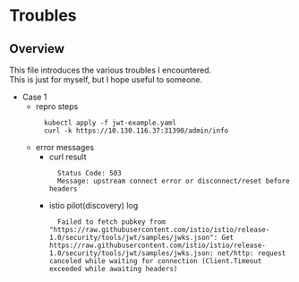 # Troubles

## Overview

This file introduces the various troubles I encountered.  
This is just for myself, but I hope useful to someone.

- Case 1
  - repro steps
    ```
      kubectl apply -f jwt-example.yaml
      curl -k https://10.130.116.37:31390/admin/info
    ```
  - error messages
    - curl result
      ```
        Status Code: 503
        Message: upstream connect error or disconnect/reset before headers
      ```
    - istio pilot(discovery) log
      ```
        Failed to fetch pubkey from "https://raw.githubusercontent.com/istio/istio/release-1.0/security/tools/jwt/samples/jwks.json": Get https://raw.githubusercontent.com/istio/istio/release-1.0/security/tools/jwt/samples/jwks.json: net/http: request canceled while waiting for connection (Client.Timeout exceeded while awaiting headers)
      ```
